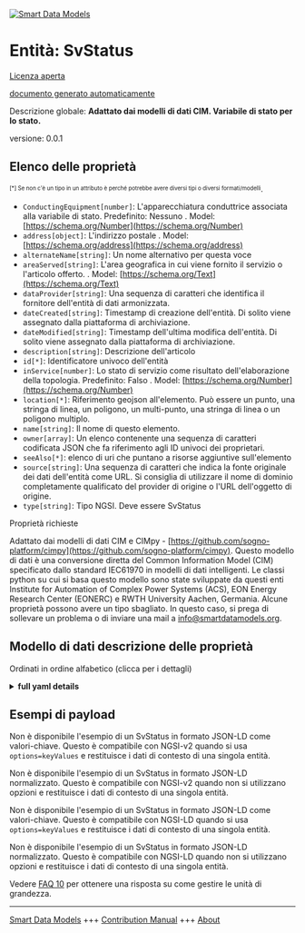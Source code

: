 <!-- 10-Header -->  
[![Smart Data Models](https://smartdatamodels.org/wp-content/uploads/2022/01/SmartDataModels_logo.png "Logo")](https://smartdatamodels.org)  
Entità: SvStatus  
================<!-- /10-Header -->  
<!-- 15-License -->  
[Licenza aperta](https://github.com/smart-data-models//dataModel.EnergyCIM/blob/master/SvStatus/LICENSE.md)  
[documento generato automaticamente](https://docs.google.com/presentation/d/e/2PACX-1vTs-Ng5dIAwkg91oTTUdt8ua7woBXhPnwavZ0FxgR8BsAI_Ek3C5q97Nd94HS8KhP-r_quD4H0fgyt3/pub?start=false&loop=false&delayms=3000#slide=id.gb715ace035_0_60)  
<!-- /15-License -->  
<!-- 20-Description -->  
Descrizione globale: **Adattato dai modelli di dati CIM. Variabile di stato per lo stato.**  
versione: 0.0.1  
<!-- /20-Description -->  
<!-- 30-PropertiesList -->  

## Elenco delle proprietà  

<sup><sub>[*] Se non c'è un tipo in un attributo è perché potrebbe avere diversi tipi o diversi formati/modelli</sub></sup>.  
- `ConductingEquipment[number]`: L'apparecchiatura conduttrice associata alla variabile di stato. Predefinito: Nessuno  . Model: [https://schema.org/Number](https://schema.org/Number)- `address[object]`: L'indirizzo postale  . Model: [https://schema.org/address](https://schema.org/address)- `alternateName[string]`: Un nome alternativo per questa voce  - `areaServed[string]`: L'area geografica in cui viene fornito il servizio o l'articolo offerto.  . Model: [https://schema.org/Text](https://schema.org/Text)- `dataProvider[string]`: Una sequenza di caratteri che identifica il fornitore dell'entità di dati armonizzata.  - `dateCreated[string]`: Timestamp di creazione dell'entità. Di solito viene assegnato dalla piattaforma di archiviazione.  - `dateModified[string]`: Timestamp dell'ultima modifica dell'entità. Di solito viene assegnato dalla piattaforma di archiviazione.  - `description[string]`: Descrizione dell'articolo  - `id[*]`: Identificatore univoco dell'entità  - `inService[number]`: Lo stato di servizio come risultato dell'elaborazione della topologia. Predefinito: Falso  . Model: [https://schema.org/Number](https://schema.org/Number)- `location[*]`: Riferimento geojson all'elemento. Può essere un punto, una stringa di linea, un poligono, un multi-punto, una stringa di linea o un poligono multiplo.  - `name[string]`: Il nome di questo elemento.  - `owner[array]`: Un elenco contenente una sequenza di caratteri codificata JSON che fa riferimento agli ID univoci dei proprietari.  - `seeAlso[*]`: elenco di uri che puntano a risorse aggiuntive sull'elemento  - `source[string]`: Una sequenza di caratteri che indica la fonte originale dei dati dell'entità come URL. Si consiglia di utilizzare il nome di dominio completamente qualificato del provider di origine o l'URL dell'oggetto di origine.  - `type[string]`: Tipo NGSI. Deve essere SvStatus  <!-- /30-PropertiesList -->  
<!-- 35-RequiredProperties -->  
Proprietà richieste  
<!-- /35-RequiredProperties -->  
<!-- 40-RequiredProperties -->  
Adattato dai modelli di dati CIM e CIMpy - [https://github.com/sogno-platform/cimpy](https://github.com/sogno-platform/cimpy). Questo modello di dati è una conversione diretta del Common Information Model (CIM) specificato dallo standard IEC61970 in modelli di dati intelligenti. Le classi python su cui si basa questo modello sono state sviluppate da questi enti Institute for Automation of Complex Power Systems (ACS), EON Energy Research Center (EONERC) e RWTH University Aachen, Germania. Alcune proprietà possono avere un tipo sbagliato. In questo caso, si prega di sollevare un problema o di inviare una mail a info@smartdatamodels.org.  
<!-- /40-RequiredProperties -->  
<!-- 50-DataModelHeader -->  
## Modello di dati descrizione delle proprietà  
Ordinati in ordine alfabetico (clicca per i dettagli)  
<!-- /50-DataModelHeader -->  
<!-- 60-ModelYaml -->  
<details><summary><strong>full yaml details</strong></summary>    
```yaml  
SvStatus:    
  description: 'Adapted from CIM data models. State variable for status.'    
  properties:    
    ConductingEquipment:    
      description: 'The conducting equipment associated with the status state variable. Default: None'    
      type: number    
      x-ngsi:    
        model: https://schema.org/Number    
        type: Property    
    address:    
      description: 'The mailing address'    
      properties:    
        addressCountry:    
          description: 'Property. The country. For example, Spain. Model:''https://schema.org/addressCountry'''    
          type: string    
        addressLocality:    
          description: 'Property. The locality in which the street address is, and which is in the region. Model:''https://schema.org/addressLocality'''    
          type: string    
        addressRegion:    
          description: 'Property. The region in which the locality is, and which is in the country. Model:''https://schema.org/addressRegion'''    
          type: string    
        postOfficeBoxNumber:    
          description: 'Property. The post office box number for PO box addresses. For example, 03578. Model:''https://schema.org/postOfficeBoxNumber'''    
          type: string    
        postalCode:    
          description: 'Property. The postal code. For example, 24004. Model:''https://schema.org/https://schema.org/postalCode'''    
          type: string    
        streetAddress:    
          description: 'Property. The street address. Model:''https://schema.org/streetAddress'''    
          type: string    
      type: object    
      x-ngsi:    
        model: https://schema.org/address    
        type: Property    
    alternateName:    
      description: 'An alternative name for this item'    
      type: string    
      x-ngsi:    
        type: Property    
    areaServed:    
      description: 'The geographic area where a service or offered item is provided'    
      type: string    
      x-ngsi:    
        model: https://schema.org/Text    
        type: Property    
    dataProvider:    
      description: 'A sequence of characters identifying the provider of the harmonised data entity.'    
      type: string    
      x-ngsi:    
        type: Property    
    dateCreated:    
      description: 'Entity creation timestamp. This will usually be allocated by the storage platform.'    
      format: date-time    
      type: string    
      x-ngsi:    
        type: Property    
    dateModified:    
      description: 'Timestamp of the last modification of the entity. This will usually be allocated by the storage platform.'    
      format: date-time    
      type: string    
      x-ngsi:    
        type: Property    
    description:    
      description: 'A description of this item'    
      type: string    
      x-ngsi:    
        type: Property    
    id:    
      anyOf: &svstatus_-_properties_-_owner_-_items_-_anyof    
        - description: 'Property. Identifier format of any NGSI entity'    
          maxLength: 256    
          minLength: 1    
          pattern: ^[\w\-\.\{\}\$\+\*\[\]`|~^@!,:\\]+$    
          type: string    
        - description: 'Property. Identifier format of any NGSI entity'    
          format: uri    
          type: string    
      description: 'Unique identifier of the entity'    
      x-ngsi:    
        type: Property    
    inService:    
      description: 'The in service status as a result of topology processing. Default: False'    
      type: number    
      x-ngsi:    
        model: https://schema.org/Number    
        type: Property    
    location:    
      description: 'Geojson reference to the item. It can be Point, LineString, Polygon, MultiPoint, MultiLineString or MultiPolygon'    
      oneOf:    
        - description: 'Geoproperty. Geojson reference to the item. Point'    
          properties:    
            bbox:    
              items:    
                type: number    
              minItems: 4    
              type: array    
            coordinates:    
              items:    
                type: number    
              minItems: 2    
              type: array    
            type:    
              enum:    
                - Point    
              type: string    
          required:    
            - type    
            - coordinates    
          title: 'GeoJSON Point'    
          type: object    
        - description: 'Geoproperty. Geojson reference to the item. LineString'    
          properties:    
            bbox:    
              items:    
                type: number    
              minItems: 4    
              type: array    
            coordinates:    
              items:    
                items:    
                  type: number    
                minItems: 2    
                type: array    
              minItems: 2    
              type: array    
            type:    
              enum:    
                - LineString    
              type: string    
          required:    
            - type    
            - coordinates    
          title: 'GeoJSON LineString'    
          type: object    
        - description: 'Geoproperty. Geojson reference to the item. Polygon'    
          properties:    
            bbox:    
              items:    
                type: number    
              minItems: 4    
              type: array    
            coordinates:    
              items:    
                items:    
                  items:    
                    type: number    
                  minItems: 2    
                  type: array    
                minItems: 4    
                type: array    
              type: array    
            type:    
              enum:    
                - Polygon    
              type: string    
          required:    
            - type    
            - coordinates    
          title: 'GeoJSON Polygon'    
          type: object    
        - description: 'Geoproperty. Geojson reference to the item. MultiPoint'    
          properties:    
            bbox:    
              items:    
                type: number    
              minItems: 4    
              type: array    
            coordinates:    
              items:    
                items:    
                  type: number    
                minItems: 2    
                type: array    
              type: array    
            type:    
              enum:    
                - MultiPoint    
              type: string    
          required:    
            - type    
            - coordinates    
          title: 'GeoJSON MultiPoint'    
          type: object    
        - description: 'Geoproperty. Geojson reference to the item. MultiLineString'    
          properties:    
            bbox:    
              items:    
                type: number    
              minItems: 4    
              type: array    
            coordinates:    
              items:    
                items:    
                  items:    
                    type: number    
                  minItems: 2    
                  type: array    
                minItems: 2    
                type: array    
              type: array    
            type:    
              enum:    
                - MultiLineString    
              type: string    
          required:    
            - type    
            - coordinates    
          title: 'GeoJSON MultiLineString'    
          type: object    
        - description: 'Geoproperty. Geojson reference to the item. MultiLineString'    
          properties:    
            bbox:    
              items:    
                type: number    
              minItems: 4    
              type: array    
            coordinates:    
              items:    
                items:    
                  items:    
                    items:    
                      type: number    
                    minItems: 2    
                    type: array    
                  minItems: 4    
                  type: array    
                type: array    
              type: array    
            type:    
              enum:    
                - MultiPolygon    
              type: string    
          required:    
            - type    
            - coordinates    
          title: 'GeoJSON MultiPolygon'    
          type: object    
      x-ngsi:    
        type: Geoproperty    
    name:    
      description: 'The name of this item.'    
      type: string    
      x-ngsi:    
        type: Property    
    owner:    
      description: 'A List containing a JSON encoded sequence of characters referencing the unique Ids of the owner(s)'    
      items:    
        anyOf: *svstatus_-_properties_-_owner_-_items_-_anyof    
        description: 'Property. Unique identifier of the entity'    
      type: array    
      x-ngsi:    
        type: Property    
    seeAlso:    
      description: 'list of uri pointing to additional resources about the item'    
      oneOf:    
        - items:    
            format: uri    
            type: string    
          minItems: 1    
          type: array    
        - format: uri    
          type: string    
      x-ngsi:    
        type: Property    
    source:    
      description: 'A sequence of characters giving the original source of the entity data as a URL. Recommended to be the fully qualified domain name of the source provider, or the URL to the source object.'    
      type: string    
      x-ngsi:    
        type: Property    
    type:    
      description: 'NGSI type. It has to be SvStatus'    
      enum:    
        - SvStatus    
      type: string    
      x-ngsi:    
        type: Property    
  required: []    
  type: object    
  x-derived-from: ""    
  x-disclaimer: 'Redistribution and use in source and binary forms, with or without modification, are permitted  provided that the license conditions are met. Copyleft (c) 2021 Contributors to Smart Data Models Program'    
  x-license-url: https://github.com/smart-data-models/dataModel.EnergyCIM/blob/master/SvStatus/LICENSE.md    
  x-model-schema: https://smart-data-models.github.io/dataModels.CIMEnergyClasses/SvStatus/schema.json    
  x-model-tags: ""    
  x-version: 0.0.1    
```  
</details>    
<!-- /60-ModelYaml -->  
<!-- 70-MiddleNotes -->  
<!-- /70-MiddleNotes -->  
<!-- 80-Examples -->  
## Esempi di payload  
Non è disponibile l'esempio di un SvStatus in formato JSON-LD come valori-chiave. Questo è compatibile con NGSI-v2 quando si usa `options=keyValues` e restituisce i dati di contesto di una singola entità.  
Non è disponibile l'esempio di un SvStatus in formato JSON-LD normalizzato. Questo è compatibile con NGSI-v2 quando non si utilizzano opzioni e restituisce i dati di contesto di una singola entità.  
Non è disponibile l'esempio di un SvStatus in formato JSON-LD come valori-chiave. Questo è compatibile con NGSI-LD quando si usa `options=keyValues` e restituisce i dati di contesto di una singola entità.  
Non è disponibile l'esempio di un SvStatus in formato JSON-LD normalizzato. Questo è compatibile con NGSI-LD quando non si utilizzano opzioni e restituisce i dati di contesto di una singola entità.  
<!-- /80-Examples -->  
<!-- 90-FooterNotes -->  
<!-- /90-FooterNotes -->  
<!-- 95-Units -->  
Vedere [FAQ 10](https://smartdatamodels.org/index.php/faqs/) per ottenere una risposta su come gestire le unità di grandezza.  
<!-- /95-Units -->  
<!-- 97-LastFooter -->  
---  
[Smart Data Models](https://smartdatamodels.org) +++ [Contribution Manual](https://bit.ly/contribution_manual) +++ [About](https://bit.ly/Introduction_SDM)<!-- /97-LastFooter -->  
